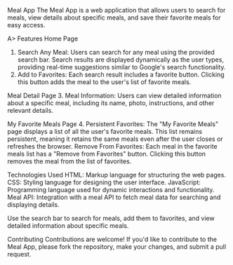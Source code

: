 Meal App
The Meal App is a web application that allows users to search for meals, view details about specific meals, and save their favorite meals for easy access.

A> Features
Home Page
1. Search Any Meal: Users can search for any meal using the provided search bar. Search results are displayed dynamically as the user types, providing real-time suggestions similar to Google's search functionality.
2. Add to Favorites: Each search result includes a favorite button. Clicking this button adds the meal to the user's list of favorite meals.

Meal Detail Page
3. Meal Information: Users can view detailed information about a specific meal, including its name, photo, instructions, and other relevant details.

My Favorite Meals Page
4. Persistent Favorites: The "My Favorite Meals" page displays a list of all the user's favorite meals. This list remains persistent, meaning it retains the same meals even after the user closes or refreshes the browser.
Remove From Favorites: Each meal in the favorite meals list has a "Remove from Favorites" button. Clicking this button removes the meal from the list of favorites.

Technologies Used
HTML: Markup language for structuring the web pages.
CSS: Styling language for designing the user interface.
JavaScript: Programming language used for dynamic interactions and functionality.
Meal API: Integration with a meal API to fetch meal data for searching and displaying details.


Use the search bar to search for meals, add them to favorites, and view detailed information about specific meals.

Contributing
Contributions are welcome! If you'd like to contribute to the Meal App, please fork the repository, make your changes, and submit a pull request.


